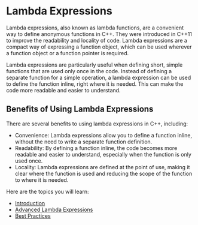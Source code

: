 # Lambda Expressions
Lambda expressions, also known as lambda functions, are a convenient way to define anonymous functions in C++. They were introduced in C++11 to improve the readability and locality of code. Lambda expressions are a compact way of expressing a function object, which can be used wherever a function object or a function pointer is required.

Lambda expressions are particularly useful when defining short, simple functions that are used only once in the code. Instead of defining a separate function for a simple operation, a lambda expression can be used to define the function inline, right where it is needed. This can make the code more readable and easier to understand.

## Benefits of Using Lambda Expressions
There are several benefits to using lambda expressions in C++, including:
* Convenience: Lambda expressions allow you to define a function inline, without the need to write a separate function definition.
* Readability: By defining a function inline, the code becomes more readable and easier to understand, especially when the function is only used once.
* Locality: Lambda expressions are defined at the point of use, making it clear where the function is used and reducing the scope of the function to where it is needed.

Here are the topics you will learn:

* [Introduction](./01_Introduction.html)
* [Advanced Lambda Expressions](./02_Advanced_LE.html)
* [Best Practices](./03_Best_Practices.html)